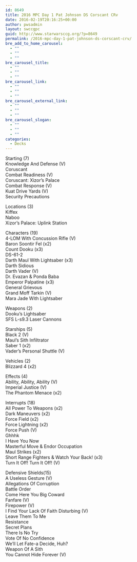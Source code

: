 ```yaml
---
id: 8649
title: 2016 MPC Day 1 Pat Johnson DS Corscant CRv
date: 2016-02-19T20:16:25+00:00
author: pwsadmin
layout: swccgpc
guid: http://www.starwarsccg.org/?p=8649
permalink: /2016-mpc-day-1-pat-johnson-ds-corscant-crv/
bre_add_to_home_carousel:
  - ""
  - ""
  - ""
bre_carousel_title:
  - ""
  - ""
  - ""
bre_carousel_link:
  - ""
  - ""
  - ""
bre_carousel_external_link:
  - ""
  - ""
  - ""
bre_carousel_slogan:
  - ""
  - ""
  - ""
categories:
  - Decks
---
```

Starting (7)  
Knowledge And Defense (V)  
Coruscant  
Combat Readiness (V)  
Coruscant: Xizor&#8217;s Palace  
Combat Response (V)  
Kuat Drive Yards (V)  
Security Precautions

Locations (3)  
Kiffex  
Naboo  
Xizor&#8217;s Palace: Uplink Station

Characters (19)  
4-LOM With Concussion Rifle (V)  
Baron Soontir Fel (x2)  
Count Dooku (x3)  
DS-61-2  
Darth Maul With Lightsaber (x3)  
Darth Sidious  
Darth Vader (V)  
Dr. Evazan & Ponda Baba  
Emperor Palpatine (x3)  
General Grievous  
Grand Moff Tarkin (V)  
Mara Jade With Lightsaber

Weapons (2)  
Dooku&#8217;s Lightsaber  
SFS L-s9.3 Laser Cannons

Starships (5)  
Black 2 (V)  
Maul&#8217;s Sith Infiltrator  
Saber 1 (x2)  
Vader&#8217;s Personal Shuttle (V)

Vehicles (2)  
Blizzard 4 (x2)

Effects (4)  
Ability, Ability, Ability (V)  
Imperial Justice (V)  
The Phantom Menace (x2)

Interrupts (18)  
All Power To Weapons (x2)  
Dark Maneuvers (x2)  
Force Field (x2)  
Force Lightning (x2)  
Force Push (V)  
Ghhhk  
I Have You Now  
Masterful Move & Endor Occupation  
Maul Strikes (x2)  
Short Range Fighters & Watch Your Back! (x3)  
Turn It Off! Turn It Off! (V)

Defensive Shields(15)  
A Useless Gesture (V)  
Allegations Of Corruption  
Battle Order  
Come Here You Big Coward  
Fanfare (V)  
Firepower (V)  
I Find Your Lack Of Faith Disturbing (V)  
Leave Them To Me  
Resistance  
Secret Plans  
There Is No Try  
Vote Of No Confidence  
We&#8217;ll Let Fate-a Decide, Huh?  
Weapon Of A Sith  
You Cannot Hide Forever (V)